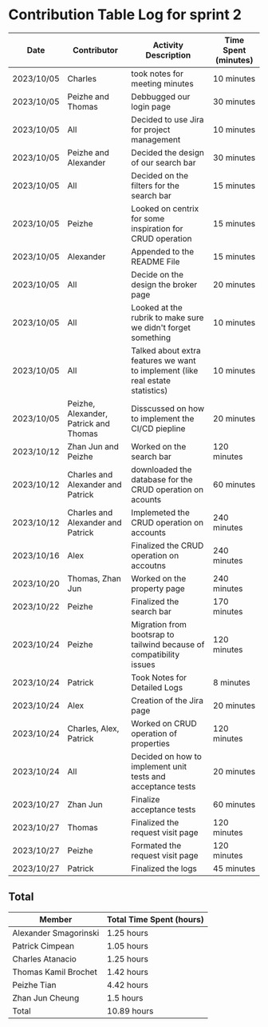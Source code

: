 # Contribution Table Log for sprint 2
| Date        | Contributor| Activity Description  | Time Spent (minutes)|
|-------------|----|----------------------------------------------------------------- |--------------|
| 2023/10/05  | Charles              |  took notes for meeting minutes                                    | 10 minutes    |
| 2023/10/05  | Peizhe and Thomas       | Debbugged our login page             | 30 minutes  |   
| 2023/10/05  | All          | Decided to use Jira for project management           | 10 minutes  | 
| 2023/10/05  | Peizhe and Alexander           | Decided the design of our search bar| 30 minutes
| 2023/10/05  | All     |  Decided on the filters for the search bar                | 15 minutes |
| 2023/10/05  | Peizhe              |  Looked on centrix for some inspiration for CRUD operation              | 15 minutes |
| 2023/10/05  |  Alexander      |  Appended to the README File                | 15 minutes |
| 2023/10/05  | All                       | Decide on the design the broker page                    |20 minutes |
| 2023/10/05  | All                        | Looked at the rubrik to make sure we didn't forget something             | 10 minutes | 
| 2023/10/05  | All      | Talked about extra features we want to implement (like real estate statistics)                      |10 minutes  |
| 2023/10/05  |Peizhe, Alexander, Patrick and Thomas           | Disscussed on how to implement the CI/CD piepline                      |20 minutes  |
| 2023/10/12  |Zhan Jun and Peizhe        | Worked on the search bar                      |120 minutes  |
| 2023/10/12  | Charles and Alexander and Patrick       | downloaded the database for the CRUD operation on acounts                   |60 minutes  |
| 2023/10/12  | Charles and Alexander and Patrick            | Implemeted the CRUD operation on accounts              |240 minutes  | 
| 2023/10/16  | Alex             | Finalized the CRUD operation on accoutns                   | 240 minutes  |
| 2023/10/20  | Thomas, Zhan Jun      | Worked on the property page             | 240 minutes  |
| 2023/10/22  | Peizhe            | Finalized the search bar                 |170 minutes  |
| 2023/10/24  | Peizhe            | Migration from bootsrap to tailwind because of compatibility issues   |120 minutes  |
| 2023/10/24  | Patrick           | Took Notes for Detailed Logs               | 8 minutes  | 
| 2023/10/24  | Alex          | Creation of the Jira page                    |20 minutes  |
| 2023/10/24 | Charles, Alex, Patrick           | Worked on CRUD operation of properties                   | 120 minutes
| 2023/10/24 | All           | Decided on how to implement unit tests and acceptance tests                   | 20 minutes
| 2023/10/27 | Zhan Jun           | Finalize acceptance tests                   | 60 minutes
| 2023/10/27 | Thomas          | Finalized the request visit page                   | 120 minutes
| 2023/10/27 | Peizhe           | Formated the request visit page                   | 120 minutes
| 2023/10/27 | Patrick           | Finalized the logs                   | 45 minutes


## Total
|Member| Total Time Spent (hours)|
|---|---|
|Alexander Smagorinski	|1.25 hours|
|Patrick Cimpean	| 1.05 hours|
|Charles Atanacio	|1.25 hours|
|Thomas Kamil Brochet	| 1.42 hours|
|Peizhe Tian	|4.42 hours|
|Zhan Jun Cheung	|1.5 hours|
|Total |10.89 hours|
